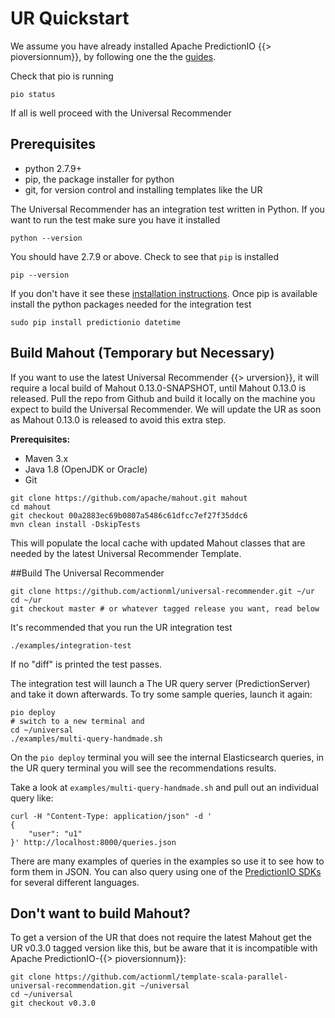 # UR Quickstart

We assume you have already installed Apache PredictionIO {{> pioversionnum}}, by following one the the [guides](/docs/install). 

Check that pio is running

    pio status
    
If all is well proceed with the Universal Recommender

## Prerequisites

 - python 2.7.9+
 - pip, the package installer for python
 - git, for version control and installing templates like the UR

The Universal Recommender has an integration test written in Python. If you want to run the test make sure you have it installed

    python --version

You should have 2.7.9 or above. Check to see that `pip` is installed 

    pip --version

If you don't have it see these [installation instructions](http://pip.readthedocs.io/en/latest/installing/#install-pip). Once pip is available install the python packages needed for the integration test  

    sudo pip install predictionio datetime
    
## <a name="build_mahout" id="build_mahout"></a>Build Mahout (Temporary but Necessary) 

If you want to use the latest Universal Recommender {{> urversion}}, it will require a local build of Mahout 0.13.0-SNAPSHOT, until Mahout 0.13.0 is released.  Pull the repo from Github and build it locally on the machine you expect to build the Universal Recommender. We will update the UR as soon as Mahout 0.13.0 is released to avoid this extra step. 

**Prerequisites:**

 - Maven 3.x
 - Java 1.8 (OpenJDK or Oracle)
 - Git

```
git clone https://github.com/apache/mahout.git mahout
cd mahout
git checkout 00a2883ec69b0807a5486c61dfcc7ef27f35ddc6
mvn clean install -DskipTests
```

This will populate the local cache with updated Mahout classes that are needed by the latest Universal Recommender Template. 

##Build The Universal Recommender

```
git clone https://github.com/actionml/universal-recommender.git ~/ur
cd ~/ur
git checkout master # or whatever tagged release you want, read below
```

It's recommended that you run the UR integration test

```
./examples/integration-test
```
    
If no "diff" is printed the test passes.

The integration test will launch a The UR query server (PredictionServer) and take it down afterwards. To try some sample queries, launch it again:

```
pio deploy
# switch to a new terminal and
cd ~/universal
./examples/multi-query-handmade.sh
```

On the `pio deploy` terminal you will see the internal Elasticsearch queries, in the UR query terminal you will see the recommendations results.

Take a look at `examples/multi-query-handmade.sh` and pull out an individual query like:

```
curl -H "Content-Type: application/json" -d '
{
    "user": "u1"
}' http://localhost:8000/queries.json
```

There are many examples of queries in the examples so use it to see how to form them in JSON. You can also query using one of the [PredictionIO SDKs]() for several different languages.

## Don't want to build Mahout?

To get a version of the UR that does not require the latest Mahout get the UR v0.3.0 tagged version like this, but be aware that it is incompatible with Apache PredictionIO-{{> pioversionnum}}:

```
git clone https://github.com/actionml/template-scala-parallel-universal-recommendation.git ~/universal
cd ~/universal
git checkout v0.3.0
```

